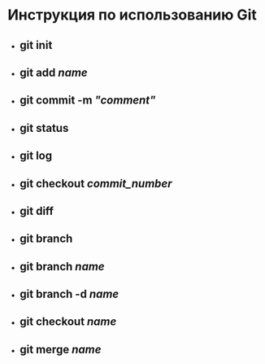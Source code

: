 # Инструкция по использованию Git

* ## git init

* ## git add *name*

* ## git commit -m *"comment"*

* ## git status

* ## git log

* ## git checkout *commit_number*

* ## git diff

* ## git branch

* ## git branch *name*

* ## git branch -d *name*

* ## git checkout *name*

* ## git merge *name*
